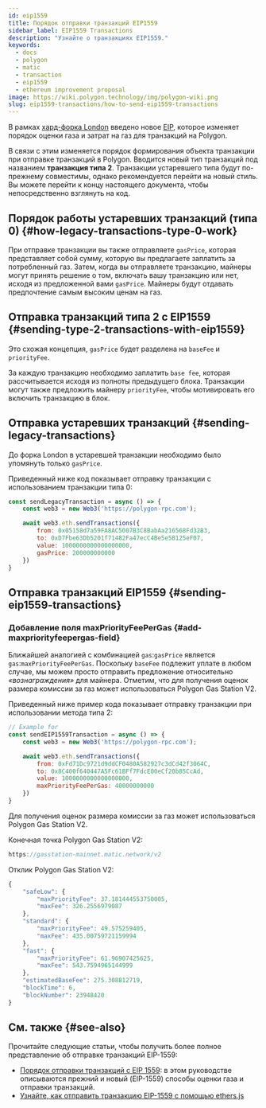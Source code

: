 ```yaml
---
id: eip1559
title: Порядок отправки транзакций EIP1559
sidebar_label: EIP1559 Transactions
description: "Узнайте о транзакциях EIP1559."
keywords:
  - docs
  - polygon
  - matic
  - transaction
  - eip1559
  - ethereum improvement proposal
image: https://wiki.polygon.technology/img/polygon-wiki.png
slug: eip1559-transactions/how-to-send-eip1559-transactions
---
```


В рамках [хард-форка London](https://blog.polygon.technology/eip-1559-upgrades-are-going-live-on-polygon-mainnet/) введено новое [EIP](https://eips.ethereum.org/EIPS/eip-1559), которое изменяет порядок оценки газа и затрат на газ для транзакций на Polygon.

В связи с этим изменяется порядок формирования объекта транзакции при отправке транзакций в Polygon. Вводится новый тип транзакций под названием **транзакция типа 2**. Транзакции устаревшего типа будут по-прежнему совместимы, однако рекомендуется перейти на новый стиль. Вы можете перейти к концу настоящего документа, чтобы непосредственно взглянуть на код.

## Порядок работы устаревших транзакций (типа 0) {#how-legacy-transactions-type-0-work}

При отправке транзакции вы также отправляете `gasPrice`, которая представляет собой сумму, которую вы предлагаете заплатить за потребленный газ. Затем, когда вы отправляете транзакцию, майнеры могут принять решение о том, включать вашу транзакцию или нет, исходя из предложенной вами `gasPrice`. Майнеры будут отдавать предпочтение самым высоким ценам на газ.

## Отправка транзакций типа 2 с EIP1559 {#sending-type-2-transactions-with-eip1559}

Это схожая концепция, `gasPrice` будет разделена на `baseFee` и `priorityFee`.

За каждую транзакцию необходимо заплатить `base fee`, которая рассчитывается исходя из полноты предыдущего блока. Транзакции могут также предложить майнеру `priorityFee`, чтобы мотивировать его включить транзакцию в блок.

## Отправка устаревших транзакций {#sending-legacy-transactions}

До форка London в устаревшей транзакции необходимо было упомянуть только `gasPrice`.

Приведенный ниже код показывает отправку транзакции с использованием транзакции типа 0:

```jsx
const sendLegacyTransaction = async () => {
    const web3 = new Web3('https://polygon-rpc.com');

    await web3.eth.sendTransactions({
        from: 0x05158d7a59FA8AC5007B3C8BabAa216568Fd32B3,
        to: 0xD7Fbe63Db5201f71482Fa47ecC4Be5e5B125eF07,
        value: 1000000000000000000,
        gasPrice: 200000000000
    })
}
```

## Отправка транзакций EIP1559 {#sending-eip1559-transactions}

### Добавление поля maxPriorityFeePerGas {#add-maxpriorityfeepergas-field}

Ближайшей аналогией с комбинацией `gas`:`gasPrice` является `gas`:`maxPriorityFeePerGas`. Поскольку `baseFee` подлежит уплате в любом случае, мы можем просто отправить предложение относительно *«вознаграждения»* для майнера. Отметим, что для получения оценок размера комиссии за газ может использоваться Polygon Gas Station V2.

Приведенный ниже пример кода показывает отправку транзакции при использовании метода типа 2:

```jsx
// Example for
const sendEIP1559Transaction = async () => {
    const web3 = new Web3('https://polygon-rpc.com');

    await web3.eth.sendTransactions({
        from: 0xFd71Dc9721d9ddCF0480A582927c3dCd42f3064C,
        to: 0x8C400f640447A5Fc61BFf7FdcE00eCf20b85CcAd,
        value: 1000000000000000000,
        maxPriorityFeePerGas: 40000000000
    })
}
```

Для получения оценок размера комиссии за газ может использоваться Polygon Gas Station V2.

Конечная точка Polygon Gas Station V2:

```jsx
https://gasstation-mainnet.matic.network/v2
```

Отклик Polygon Gas Station V2:

```jsx
{
	"safeLow": {
		"maxPriorityFee": 37.181444553750005,
		"maxFee": 326.2556979087
	},
	"standard": {
		"maxPriorityFee": 49.575259405,
		"maxFee": 435.00759721159994
	},
	"fast": {
		"maxPriorityFee": 61.96907425625,
		"maxFee": 543.7594965144999
	},
	"estimatedBaseFee": 275.308812719,
	"blockTime": 6,
	"blockNumber": 23948420
}
```

## См. также {#see-also}

Прочитайте следующие статьи, чтобы получить более полное представление об отправке транзакций EIP-1559:

* [Порядок отправки транзакций с EIP 1559](https://docs.alchemy.com/alchemy/guides/eip-1559/send-tx-eip-1559): в этом руководстве описываются прежний и новый (EIP-1559) способы оценки газа и отправки транзакций.
* [Узнайте, как отправить транзакцию EIP-1559 с помощью ethers.js](https://www.quicknode.com/guides/web3-sdks/how-to-send-an-eip-1559-transaction)
